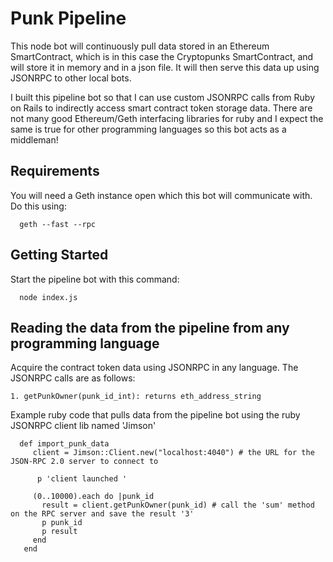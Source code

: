 # Punk Pipeline
This node bot will continuously pull data stored in an Ethereum SmartContract, which is in this case the Cryptopunks SmartContract, and will store it in memory and in a json file.  It will then serve this data up using JSONRPC to other local bots.  

I built this pipeline bot so that I can use custom JSONRPC calls from Ruby on Rails to indirectly access smart contract token storage data.  There are not many good Ethereum/Geth interfacing libraries for ruby and I expect the same is true for other programming languages so this bot acts as a middleman!  

## Requirements 
You will need a Geth instance open which this bot will communicate with. Do this using: 

      geth --fast --rpc

## Getting Started

 Start the pipeline bot with this command:
 
      node index.js 
    
    
## Reading the data from the pipeline from any programming language

Acquire the contract token data using JSONRPC in any language. The JSONRPC calls are as follows:

    1. getPunkOwner(punk_id_int): returns eth_address_string
      
 Example ruby code that pulls data from the pipeline bot using the ruby JSONRPC client lib named 'Jimson'

      def import_punk_data
         client = Jimson::Client.new("localhost:4040") # the URL for the JSON-RPC 2.0 server to connect to

          p 'client launched '

         (0..10000).each do |punk_id 
           result = client.getPunkOwner(punk_id) # call the 'sum' method on the RPC server and save the result '3'
           p punk_id
           p result           
         end 
       end
